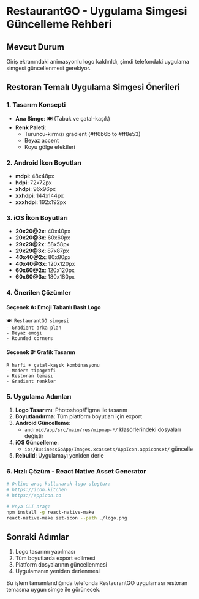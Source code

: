# RestaurantGO - Uygulama Simgesi Güncelleme Rehberi

## Mevcut Durum
Giriş ekranındaki animasyonlu logo kaldırıldı, şimdi telefondaki uygulama simgesi güncellenmesi gerekiyor.

## Restoran Temalı Uygulama Simgesi Önerileri

### 1. Tasarım Konsepti
- **Ana Simge**: 🍽️ (Tabak ve çatal-kaşık)
- **Renk Paleti**: 
  - Turuncu-kırmızı gradient (#ff6b6b to #ff8e53)
  - Beyaz accent
  - Koyu gölge efektleri

### 2. Android İkon Boyutları
- **mdpi**: 48x48px
- **hdpi**: 72x72px  
- **xhdpi**: 96x96px
- **xxhdpi**: 144x144px
- **xxxhdpi**: 192x192px

### 3. iOS İkon Boyutları
- **20x20@2x**: 40x40px
- **20x20@3x**: 60x60px
- **29x29@2x**: 58x58px
- **29x29@3x**: 87x87px
- **40x40@2x**: 80x80px
- **40x40@3x**: 120x120px
- **60x60@2x**: 120x120px
- **60x60@3x**: 180x180px

### 4. Önerilen Çözümler

#### Seçenek A: Emoji Tabanlı Basit Logo
```
🍽️ RestaurantGO simgesi
- Gradient arka plan
- Beyaz emoji
- Rounded corners
```

#### Seçenek B: Grafik Tasarım
```
R harfi + çatal-kaşık kombinasyonu
- Modern tipografi
- Restoran teması
- Gradient renkler
```

### 5. Uygulama Adımları

1. **Logo Tasarımı**: Photoshop/Figma ile tasarım
2. **Boyutlandırma**: Tüm platform boyutları için export
3. **Android Güncelleme**: 
   - `android/app/src/main/res/mipmap-*/` klasörlerindeki dosyaları değiştir
4. **iOS Güncelleme**:
   - `ios/BusinessGoApp/Images.xcassets/AppIcon.appiconset/` güncelle
5. **Rebuild**: Uygulamayı yeniden derle

### 6. Hızlı Çözüm - React Native Asset Generator

```bash
# Online araç kullanarak logo oluştur:
# https://icon.kitchen
# https://appicon.co

# Veya CLI araç:
npm install -g react-native-make
react-native-make set-icon --path ./logo.png
```

## Sonraki Adımlar

1. Logo tasarımı yapılması
2. Tüm boyutlarda export edilmesi  
3. Platform dosyalarının güncellenmesi
4. Uygulamanın yeniden derlenmesi

Bu işlem tamamlandığında telefonda RestaurantGO uygulaması restoran temasına uygun simge ile görünecek.
